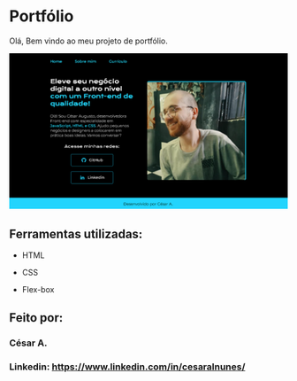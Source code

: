 
# Portfólio

Olá, Bem vindo ao meu projeto de portfólio.

![image](/assets/placeholder.png)

## Ferramentas utilizadas:

* HTML

* CSS

* Flex-box

## Feito por:

### César A.

### Linkedin: https://www.linkedin.com/in/cesaralnunes/
